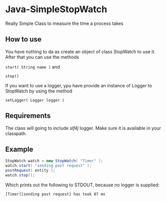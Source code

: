 # Java-SimpleStopWatch
Really Simple Class to measure the time a process takes

## How to use
You have nothing to da as create an object of class StopWatch to use it. After that you can use the methods 

  `start( String name )` and 
  
  `stop()`
  
If you want to use a logger, ypu have provide an instance of Logger to StopWatch by using the method

  `setLogger( Logger logger )`

## Requirements
The class will going to include *slf4j* logger. Make sure it is available in your classpath.

## Example
```java
StopWatch watch = new StopWatch( "Timer" );
watch.start( "sending post request" );
postRequest( entity );
watch.stop();
```
Which prints out the following to STDOUT, because no logger is supplied:
```
[Timer][sending post request] has took 87 ms
```
